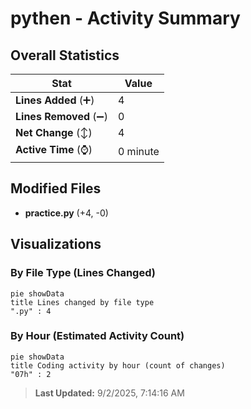 # pythen - Activity Summary 

## Overall Statistics

| Stat                   | Value                                                             |
| ---------------------- | ----------------------------------------------------------------- |
| **Lines Added** (➕)   | 4                                          |
| **Lines Removed** (➖) | 0                                        |
| **Net Change** (↕)    | 4                |
| **Active Time** (⌚)   | 0 minute |


## Modified Files
- **practice.py** (+4, -0)

## Visualizations

### By File Type (Lines Changed)

```mermaid
pie showData
title Lines changed by file type
".py" : 4
```

### By Hour (Estimated Activity Count)

```mermaid
pie showData
title Coding activity by hour (count of changes)
"07h" : 2
```


> **Last Updated:** 9/2/2025, 7:14:16 AM